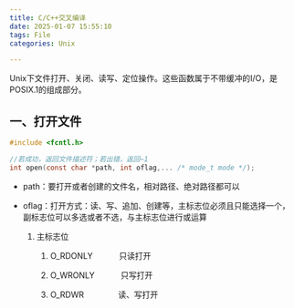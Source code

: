 ```yaml
---
title: C/C++交叉编译
date: 2025-01-07 15:55:10
tags: File
categories: Unix

---
```


Unix下文件打开、关闭、读写、定位操作。这些函数属于不带缓冲的I/O，是POSIX.1的组成部分。
<!--more-->

## 一、打开文件

```c
#include <fcntl.h>

//若成功，返回文件描述符；若出错，返回−1
int open(const char *path, int oflag,... /* mode_t mode */);

```

-   path：要打开或者创建的文件名，相对路径、绝对路径都可以

-   oflag：打开方式：读、写、追加、创建等，主标志位必须且只能选择一个，副标志位可以多选或者不选，与主标志位进行或运算

    1.   主标志位

         1)   O_RDONLY　　　 只读打开

         2)   O_WRONLY　　　 只写打开

         3)   O_RDWR　　　　 读、写打开

              

         